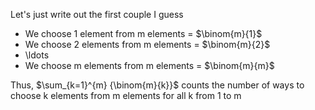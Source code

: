 Let's just write out the first couple I guess
<ul>
<li> We choose 1 element from m elements = $\binom{m}{1}$
<li> We choose 2 elements from m elements = $\binom{m}{2}$
<li> \ldots
<li> We choose m elements from m elements = $\binom{m}{m}$
</ul>
Thus, $\sum_{k=1}^{m} {\binom{m}{k}}$ counts the number of ways to choose k elements from m elements for all k from 1 to m
